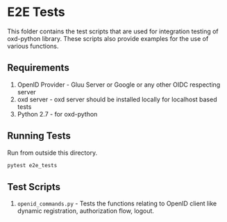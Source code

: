 # E2E Tests

This folder contains the test scripts that are used for integration testing of 
oxd-python library. These scripts also provide examples for the use of various
functions.

## Requirements

1. OpenID Provider - Gluu Server or Google or any other OIDC respecting server
2. oxd server - oxd server should be installed locally for localhost based tests
3. Python 2.7 - for oxd-python

## Running Tests

Run from outside this directory. 
```bash
pytest e2e_tests
```



## Test Scripts

1. `openid_commands.py` - Tests the functions relating to OpenID client like
    dynamic registration, authorization flow, logout.
